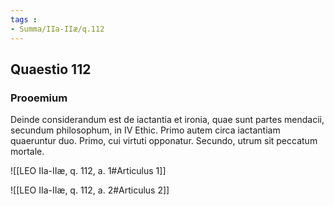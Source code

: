```yaml
---
tags : 
- Summa/IIa-IIæ/q.112
---
```


## Quaestio 112

### Prooemium

Deinde considerandum est de iactantia et ironia, quae sunt partes mendacii, secundum philosophum, in IV Ethic. Primo autem circa iactantiam quaeruntur duo. Primo, cui virtuti opponatur. Secundo, utrum sit peccatum mortale.

![[LEO IIa-IIæ, q. 112, a. 1#Articulus 1]]

![[LEO IIa-IIæ, q. 112, a. 2#Articulus 2]]

